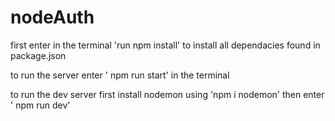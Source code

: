 # nodeAuth

first enter in the terminal 'run npm install' to install all dependacies found in package.json

to run the server enter ' npm run start' in the terminal

to run the dev server first install nodemon using 'npm i nodemon' then enter ' npm run dev'
